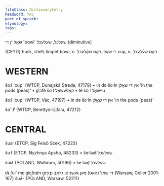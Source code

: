 ```yaml
---
fileClass: DictionaryEntry
headword: שאָל
part_of_speech: 
etymology: 
tags: 
---
```

שאָל
־ן
די
'bowl'
שעלכל, שעלעכל
(diminutive)

{CEYD}
husk, shell; limpet
bowl, n. די שאָל; דאָס שאָ֜לעכל
cup, n. דאָס שע֜לעכל

WESTERN
========

šoːl 'cup' {WTCP, Dunajská Streda, 47179}
	•	ɩn də šoˑln אין די שאָלן 'in the pods (peas)'
	•	gʲəféˑšoˑl קאַפֿעשאָל
	•	téˑšòˑl טיישאָל

šoːl 'cup' {WTCP, Vác, 47197}
	•	in də šoˑln אין די שאָלן 'in the pods (peas)'

šoˆːlʲ {WTCP, Berettyó-Újfalu, 47212}

CENTRAL
========

šuəl {ETCP, Sîg Felső Szek, 47223}

šuˑl {ETCP, Nyzhnya Apsha, 48233}
	•	šeˑləxɫ שעלעכל

šuiʎ {POLAND, Wolbrom, 50196}
	•	šeːləxl̩ שעלעכל

dᵻ ʃul' mɛ giɛʃnᵻtn grɔːp די שאָל (האָט) מען געשניטן גראָב {Warsaw, Geller 2001: 167}
šuʎ- {POLAND, Warsaw, 52211}
